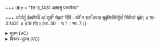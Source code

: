 +++
title = "19-3_1431 आमासु पक्वमैरय"

+++
आ꣣मा꣡सु꣢ प꣣क्व꣡मैर꣢꣯य꣣ आ꣡ सूर्य꣢꣯ꣳ रोहयो दि꣣वि꣢। घ꣣र्मं꣡ न सामं꣢꣯ तपता सुवृ꣣क्ति꣢भि꣣र्जु꣢ष्टं꣣ गि꣡र्व꣢णसे बृ꣣ह꣢त् ॥ 19-3:1431 ॥ ॥19 (पे)॥ [धा. 30 । उ 1 । स्व. 7।]

<details><summary>मूलम् (VC)</summary>

आ꣣मा꣡सु꣢ प꣣क्व꣡मैर꣢꣯य꣣ आ꣡ सूर्य꣢꣯ꣳ रोहयो दि꣣वि꣢ । घ꣣र्मं꣡ न सामं꣢꣯ तपता सुवृ꣣क्ति꣢भि꣣र्जु꣢ष्टं꣣ गि꣡र्व꣢णसे बृ꣣ह꣢त् ॥१४३१॥
</details>

<details><summary>विस्वर-मूलम् (VC)</summary>

आमासु पक्वमैरय आ सूर्यꣳ रोहयो दिवि । घर्मं न सामं तपता सुवृक्तिभिर्जुष्टं गिर्वणसे बृहत् ॥१४३१॥
</details>